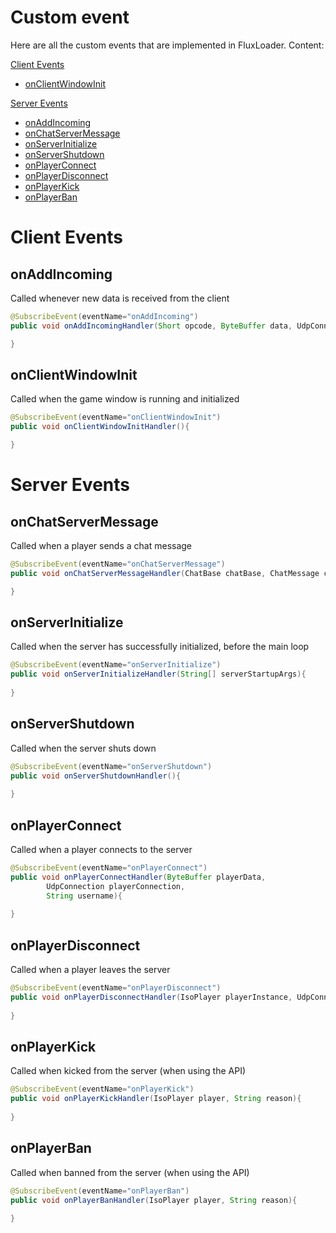 # Custom event
Here are all the custom events that are implemented in FluxLoader. Content:

[Client Events](#client-events)

- [onClientWindowInit](#onClientWindowInit)

[Server Events](#server-events)

- [onAddIncoming](#onaddincoming)
- [onChatServerMessage](#onChatServerMessage)
- [onServerInitialize](#onServerInitialize)
- [onServerShutdown](#onServerShutdown)
- [onPlayerConnect](#onPlayerConnect)
- [onPlayerDisconnect](#onPlayerDisconnect)
- [onPlayerKick](#onplayerkick)
- [onPlayerBan](#onplayerban)

# Client Events

## onAddIncoming
Called whenever new data is received from the client
```java
@SubscribeEvent(eventName="onAddIncoming")
public void onAddIncomingHandler(Short opcode, ByteBuffer data, UdpConnection connection){

}
```

## onClientWindowInit
Called when the game window is running and initialized
```java
@SubscribeEvent(eventName="onClientWindowInit")
public void onClientWindowInitHandler(){

}
```

# Server Events

## onChatServerMessage
Called when a player sends a chat message
```java
@SubscribeEvent(eventName="onChatServerMessage")
public void onChatServerMessageHandler(ChatBase chatBase, ChatMessage chatMessage){

}
```

## onServerInitialize
Called when the server has successfully initialized, before the main loop
```java
@SubscribeEvent(eventName="onServerInitialize")
public void onServerInitializeHandler(String[] serverStartupArgs){
    
}
```

## onServerShutdown
Called when the server shuts down
```java
@SubscribeEvent(eventName="onServerShutdown")
public void onServerShutdownHandler(){
    
}
```

## onPlayerConnect
Called when a player connects to the server
```java
@SubscribeEvent(eventName="onPlayerConnect")
public void onPlayerConnectHandler(ByteBuffer playerData,
        UdpConnection playerConnection,
        String username){
    
}
```

## onPlayerDisconnect
Called when a player leaves the server
```java
@SubscribeEvent(eventName="onPlayerDisconnect")
public void onPlayerDisconnectHandler(IsoPlayer playerInstance, UdpConnection playerConnection){
    
}
```

## onPlayerKick
Called when kicked from the server (when using the API)
```java
@SubscribeEvent(eventName="onPlayerKick")
public void onPlayerKickHandler(IsoPlayer player, String reason){
    
}
```

## onPlayerBan
Called when banned from the server (when using the API)
```java
@SubscribeEvent(eventName="onPlayerBan")
public void onPlayerBanHandler(IsoPlayer player, String reason){
    
}
```
